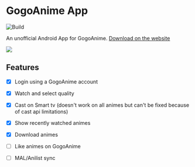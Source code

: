 # GogoAnime App
![Build](https://github.com/hugo4715/GogoApp/actions/workflows/build.yml/badge.svg)

An unofficial Android App for GogoAnime.
[Download on the website](https://hugo4715.github.io/GogoAnime/)

![](https://hugo4715.github.io/GogoAnime/_nuxt/img/screenshot1.68a0fd2.png)
## Features

- [x] Login using a GogoAnime account
- [x] Watch and select quality
- [x] Cast on Smart tv (doesn't work on all animes but can't be fixed because of cast api limitations)
- [x] Show recently watched animes
- [x] Download animes
- [ ] Like animes on GogoAnime
- [ ] MAL/Anilist sync

